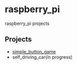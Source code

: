 # raspberry_pi
raspberry_pi projects

## Projects
+ [simple_button_game](https://github.com/sammiee5311/raspberry_pi/tree/master/simple_button_game)
+ self_driving_car(in progress)
